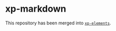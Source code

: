 # xp-markdown

This repository has been merged into [`xp-elements`](https://github.com/expandjs/xp-elements).